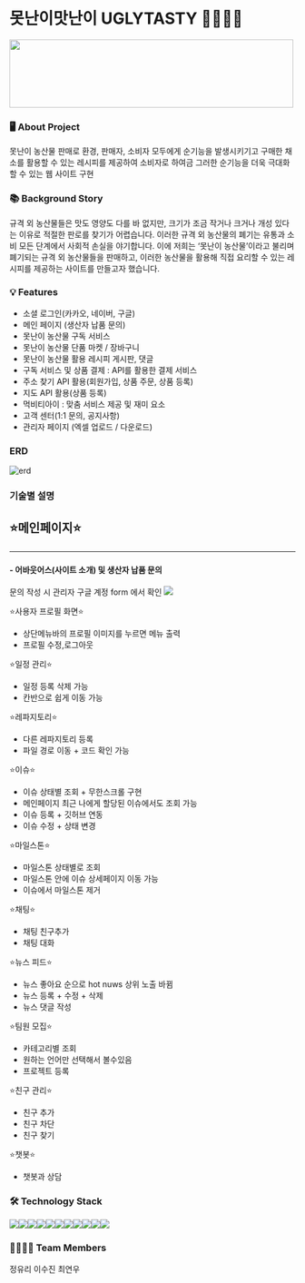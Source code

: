 # 못난이맛난이 UGLYTASTY 🥕🥦🥔🍎
<img src="https://github.com/squidsquad6/uglytasty/assets/145431108/f4b8c61c-9653-4845-b87c-551f11857bef"  width="500" height="120"/>  



### 🖥 About Project
못난이 농산물 판매로 환경, 판매자, 소비자 모두에게 순기능을 발생시키기고 구매한 채소를 활용할 수 있는 레시피를 제공하여 소비자로 하여금 그러한 순기능을 더욱 극대화할 수 있는 웹 사이트 구현  



### 📚 Background Story
규격 외 농산물들은 맛도 영양도 다를 바 없지만, 크기가 조금 작거나 크거나 개성 있다는 이유로 적절한 판로를 찾기가 어렵습니다. 이러한 규격 외 농산물의 폐기는 유통과 소비 모든 단계에서 사회적 손실을 야기합니다.
이에 저희는 ‘못난이 농산물’이라고 불리며 폐기되는 규격 외 농산물들을 판매하고, 이러한 농산물을 활용해 직접 요리할 수 있는 레시피를 제공하는 사이트를 만들고자 했습니다.  



### 💡 Features
- 소셜 로그인(카카오, 네이버, 구글)
- 메인 페이지 (생산자 납품 문의)
- 못난이 농산물 구독 서비스
- 못난이 농산물 단품 마켓 / 장바구니
- 못난이 농산물 활용 레시피 게시판, 댓글
- 구독 서비스 및 상품 결제 : API를 활용한 결제 서비스
- 주소 찾기 API 활용(회원가입, 상품 주문, 상품 등록)
- 지도 API 활용(상품 등록)
- 먹비티아이 : 맞춤 서비스 제공 및 재미 요소
- 고객 센터(1:1 문의, 공지사항)
- 관리자 페이지 (엑셀 업로드 / 다운로드)



### ERD
![erd](https://github.com/squidsquad6/uglytasty/assets/145431108/8c5eb9b1-1226-4917-8495-94df52288fbd)  



### 기술별 설명
## ⭐메인페이지⭐<hr>
#### - 어바웃어스(사이트 소개) 및 생산자 납품 문의
문의 작성 시 관리자 구글 계정 form 에서 확인
<img src="https://thiswaterreal.github.io/%EB%A9%94%EC%9D%B8%ED%8E%98%EC%9D%B4%EC%A7%80(%EC%83%9D%EC%82%B0%EC%9E%90%EB%82%A9%ED%92%88%EB%AC%B8%EC%9D%98).gif">

⭐사용자 프로필 화면⭐
- 상단메뉴바의 프로필 이미지를 누르면 메뉴 출력
- 프로필 수정,로그아웃

⭐일정 관리⭐
- 일정 등록 삭제 가능
- 칸반으로 쉽게 이동 가능

⭐레파지토리⭐
- 다른 레파지토리 등록
- 파일 경로 이동 + 코드 확인 가능

⭐이슈⭐
- 이슈 상태별 조회 + 무한스크롤 구현
- 메인페이지 최근 나에게 할당된 이슈에서도 조회 가능
- 이슈 등록 + 깃허브 연동
- 이슈 수정 + 상태 변경

⭐마일스톤⭐
- 마일스톤 상태별로 조회
- 마일스톤 안에 이슈 상세페이지 이동 가능
- 이슈에서 마일스톤 제거

⭐채팅⭐
- 채팅 친구추가
- 채팅 대화

⭐뉴스 피드⭐
- 뉴스 좋아요 순으로 hot nuws 상위 노출 바뀜
- 뉴스 등록 + 수정 + 삭제
- 뉴스 댓글 작성

⭐팀원 모집⭐
- 카테고리별 조회
- 원하는 언어만 선택해서 볼수있음
- 프로젝트 등록

⭐친구 관리⭐
- 친구 추가
- 친구 차단
- 친구 찾기

⭐챗봇⭐
- 챗봇과 상담







### 🛠 Technology Stack
<div style="display:flex; flex-direction:row;">
    <img src="https://img.shields.io/badge/Java-007396?style=for-the-badge&logo=Java&logoColor=white"> 
    <img src="https://img.shields.io/badge/Spring-6DB33F?style=for-the-badge&logo=spring&logoColor=white"> 
  <img src="https://img.shields.io/badge/github-181717?style=for-the-badge&logo=github&logoColor=white"> 
    <img src="https://img.shields.io/badge/oracle-F80000?style=for-the-badge&logo=oracle&logoColor=white"> 
  <img src="https://img.shields.io/badge/jquery-0769AD?style=for-the-badge&logo=jquery&logoColor=white"> 
    <br>
    <img src="https://img.shields.io/badge/apache tomcat-F8DC75?style=for-the-badge&logo=apachetomcat&logoColor=black">
 <img src="https://img.shields.io/badge/visual studio code-007ACC?style=for-the-badge&logo=visualstudiocode&logoColor=white">
    <br>
      <img src="https://img.shields.io/badge/html5-E34F26?style=for-the-badge&logo=html5&logoColor=white"> 
    <img src="https://img.shields.io/badge/css-1572B6?style=for-the-badge&logo=css3&logoColor=white"> 
    <img src="https://img.shields.io/badge/javascript-F7DF1E?style=for-the-badge&logo=javascript&logoColor=black"> 
    <img src="https://img.shields.io/badge/bootstrap-7952B3?style=for-the-badge&logo=bootstrap&logoColor=white">
</div> 



### 👨‍👩‍👧‍👦 Team Members
정유리 이수진 최연우  
